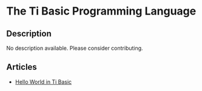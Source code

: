 # The Ti Basic Programming Language

## Description

No description available. Please consider contributing.

## Articles

- [Hello World in Ti Basic](https://sampleprograms.io/projects/hello-world/ti-basic)